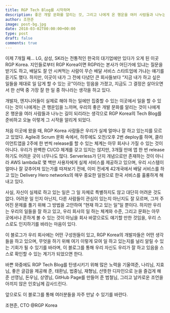 ```yaml
---
title: RGP Tech Blog를 시작하며
description: 좋은 개발 문화를 알리는 것, 그리고 나에게 온 행운을 여러 사람들과 나누는 길이라는 믿음
author: 조현준
image: post-bg.jpg
date: 2018-03-02T00:00:00+00:00
type: post
draft: false
comments: true
---
```


이제 7개월 째... LG, 삼성, SK라는 전통적인 한국의 대기업에만 있다가 오게 된 이곳 RGP Korea.  지인들로부터 RGP Korea이면 RGP라는 본사가 어딘가에 있냐는 질문을 받기도 하고, 배달도 잘 안 시켜먹는 사람이 무슨 배달 서비스 스타트업에 가냐는 얘기를 듣기도 했다.  하지만, 이곳이 내가 그 전에 다녔던 큰 회사들보다 “지금 내가 하고 싶은 일들을 제대로 일 답게 할 수 있는 곳”이라는 믿음을 가졌고, 지금도 그 결정은 살아오면서 한 선택 중 가장 잘 한 일 중 하나라는 생각을 하고 있다.  

개발자, 엔지니어들이 실제로 해야 하는 일에만 집중할 수 있는 이곳에서 일을 할 수 있다는 것이 나에게는 큰 행운임을 느끼며, 우리의 좋은 개발 문화를 알리는 것이 나에게 온 행운을 여러 사람들과 나누는 길이 되리라는 생각으로 RGP Korea의 Tech Blog를 준비하고 오늘 이렇게 그 시작을 알리게 되었다.    

처음 이곳에 왔을 때, RGP Korea 사람들은 우리가 실제 얼마나 잘 하고 있는지를 모르고 있었다.  Agile과 Scrum 문화 속에서, 하루에도 오전/오후 2번 deploy를 하며, 클라이언트앱을 2주에 한 번씩 release를 할 수 있는 체계는 아무 회사나 가질 수 있는 것이 아니다.  우리가 완벽한 CI/CD 체계를 갖고 있지는 않지만, 3개월 만에 앱 한 번 release 하기도 어려운 곳이 너무나도 많다.  Serverless가 단지 개념으로만 존재하는 것이 아니라 AWS lambda로 몇 백만 사용자에게 실제 서비스를 제공하고 있으며, 우리 시스템이 얼마나 잘 갖추어져 있는가를 따져보기 전에, 이미 전세계 42개국에서 배달 서비스를 하고 있는 Delivery Hero networks의 매우 중요한 일원으로 한국 서비스를 훌륭하게 해 내고 있다.  

사실, 자신이 실제로 하고 있는 일은 그 일 자체로 특별하지도 않고 대단히 어려운 것도 없다.  어려운 일 인지 아닌지, 다른 사람들이 관심이 있는지 아닌지도 잘 모르며, 그저 주어진 문제를 풀기 위해 그 방법을 고안하여 “현재 하고 있는 일”일 뿐이다.  하지만 우리는 우리의 일들을 잘 하고 있고, 우리 회사의 일 하는 체계와 수준, 그리고 문화는 아무 곳에서나 흔하게 볼 수 있는 것이 아님을 회사 바깥으로도 얘기할 만한 것임을, 우리 스스로도 인지하기를 바라는 마음이 있다.

이 블로그가 우리 회사에는 어떤 구성원들이 있고, RGP Korea의 개발자들은 어떤 생각들을 하고 있으며, 무엇을 하기 위해 여기 이렇게 모여 일 하고 있는지를 널리 알릴 수 있는 기회가 될 수 있기를 바라며, 이 블로그를 통해 우리 자신도 우리가 잘 하고 있음을 스스로 확인할 수 있는 계기가 되었으면 한다.

바쁜 와중에도 RGP Tech Blog를 탄생시키기 위해 많은 노력을 기울여준, 나리님, 지효님, 좋은 글감을 제공해 준, 태환님, 법중님, 재형님, 산뜻한 디자인으로 눈을 즐겁게 해 준 선영님, 돈우님, 상영님, GitHub Page를 만들어 준 범철님, 그리고 날카로운 조언을 아끼지 않은 인호님께 감사드린다.

앞으로도 이 블로그를 통해 여러분들을 자주 만날 수 있기를 바란다.

조현준, CTO @RGP Korea
